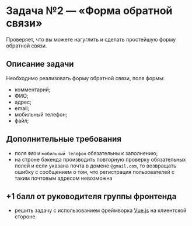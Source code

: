 # Задача №2 — «Форма обратной связи»
Проверяет, что вы можете нагуглить и сделать простейшую форму обратной связи.

## Описание задачи
Необходимо реализовать форму обратной связи, поля формы:
- комментарий;
- ФИО;
- адрес;
- email;
- мобильный телефон;
- файл;

## Дополнительные требования
- поля `ФИО` и `мобильный телефон` обязательны к заполнению;
- на строне бэкенда производить повторную проверку обязательных полей и если указана почта в домене `@gmail.com`, то возвращать ошибку c сообщением о том, что регистрация пользователей с таким почтовым адресом невозможна

## +1 балл от руководителя группы фронтенда
- решить задачу с использованием фреймворка [Vue.js](https://vuejs.org/) на клиентской стороне
